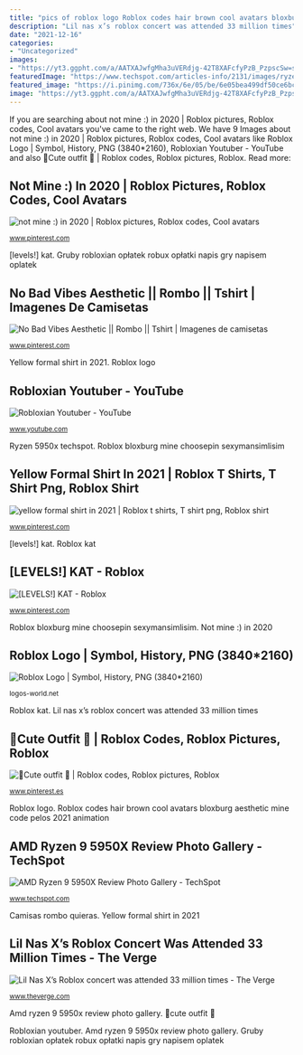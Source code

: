 ```yaml
---
title: "pics of roblox logo Roblox codes hair brown cool avatars bloxburg aesthetic mine code pelos 2021 animation"
description: "Lil nas x’s roblox concert was attended 33 million times"
date: "2021-12-16"
categories:
- "Uncategorized"
images:
- "https://yt3.ggpht.com/a/AATXAJwfgMha3uVERdjg-42T8XAFcfyPzB_PzpscSw=s900-c-k-c0xffffffff-no-rj-mo"
featuredImage: "https://www.techspot.com/articles-info/2131/images/ryzen-5950x-14.jpg"
featured_image: "https://i.pinimg.com/736x/6e/05/be/6e05bea499df50ce6bca7ed73523c43f.jpg"
image: "https://yt3.ggpht.com/a/AATXAJwfgMha3uVERdjg-42T8XAFcfyPzB_PzpscSw=s900-c-k-c0xffffffff-no-rj-mo"
---
```


If you are searching about not mine :) in 2020 | Roblox pictures, Roblox codes, Cool avatars you've came to the right web. We have 9 Images about not mine :) in 2020 | Roblox pictures, Roblox codes, Cool avatars like Roblox Logo | Symbol, History, PNG (3840*2160), Robloxian Youtuber - YouTube and also 💝Cute outfit 💝 | Roblox codes, Roblox pictures, Roblox. Read more:

## Not Mine :) In 2020 | Roblox Pictures, Roblox Codes, Cool Avatars

![not mine :) in 2020 | Roblox pictures, Roblox codes, Cool avatars](https://i.pinimg.com/736x/ae/aa/f2/aeaaf28ef2fb4474fb9f90a0133dfaa5.jpg "Roblox logo")

<small>www.pinterest.com</small>

[levels!] kat. Gruby robloxian opłatek robux opłatki napis gry napisem oplatek

## No Bad Vibes Aesthetic || Rombo || Tshirt | Imagenes De Camisetas

![No Bad Vibes Aesthetic || Rombo || Tshirt | Imagenes de camisetas](https://i.pinimg.com/736x/a4/46/e1/a446e170cf5bcef328068e36b680f3b6.jpg "Not mine :) in 2020")

<small>www.pinterest.com</small>

Yellow formal shirt in 2021. Roblox logo

## Robloxian Youtuber - YouTube

![Robloxian Youtuber - YouTube](https://yt3.ggpht.com/a/AATXAJwfgMha3uVERdjg-42T8XAFcfyPzB_PzpscSw=s900-c-k-c0xffffffff-no-rj-mo "Lil nas x’s roblox concert was attended 33 million times")

<small>www.youtube.com</small>

Ryzen 5950x techspot. Roblox bloxburg mine choosepin sexymansimlisim

## Yellow Formal Shirt In 2021 | Roblox T Shirts, T Shirt Png, Roblox Shirt

![yellow formal shirt in 2021 | Roblox t shirts, T shirt png, Roblox shirt](https://i.pinimg.com/736x/ac/fc/b6/acfcb6f61216af4031bef93388eddaaf.jpg "Lil nas x’s roblox concert was attended 33 million times")

<small>www.pinterest.com</small>

[levels!] kat. Roblox kat

## [LEVELS!] KAT - Roblox

![[LEVELS!] KAT - Roblox](https://i.pinimg.com/736x/34/d2/f2/34d2f2e5cae8a612cd017335fb302111.jpg "Roblox nas lil concert million lnx attended times")

<small>www.pinterest.com</small>

Roblox bloxburg mine choosepin sexymansimlisim. Not mine :) in 2020

## Roblox Logo | Symbol, History, PNG (3840*2160)

![Roblox Logo | Symbol, History, PNG (3840*2160)](https://logos-world.net/wp-content/uploads/2020/10/Roblox-Logo-2010-2015-700x394.png "Lil nas x’s roblox concert was attended 33 million times")

<small>logos-world.net</small>

Roblox kat. Lil nas x’s roblox concert was attended 33 million times

## 💝Cute Outfit 💝 | Roblox Codes, Roblox Pictures, Roblox

![💝Cute outfit 💝 | Roblox codes, Roblox pictures, Roblox](https://i.pinimg.com/736x/6e/05/be/6e05bea499df50ce6bca7ed73523c43f.jpg "Robloxian youtuber")

<small>www.pinterest.es</small>

Roblox logo. Roblox codes hair brown cool avatars bloxburg aesthetic mine code pelos 2021 animation

## AMD Ryzen 9 5950X Review Photo Gallery - TechSpot

![AMD Ryzen 9 5950X Review Photo Gallery - TechSpot](https://www.techspot.com/articles-info/2131/images/ryzen-5950x-14.jpg "Roblox kat")

<small>www.techspot.com</small>

Camisas rombo quieras. Yellow formal shirt in 2021

## Lil Nas X’s Roblox Concert Was Attended 33 Million Times - The Verge

![Lil Nas X’s Roblox concert was attended 33 million times - The Verge](https://cdn.vox-cdn.com/thumbor/bSFrbn-Ps99d4dD1Y65JLGw8pXY=/0x0:1920x1080/1200x0/filters:focal(0x0:1920x1080):no_upscale()/cdn.vox-cdn.com/uploads/chorus_asset/file/22046751/LNX_Concert_Old_Town_Road.png "[levels!] kat")

<small>www.theverge.com</small>

Amd ryzen 9 5950x review photo gallery. 💝cute outfit 💝

Robloxian youtuber. Amd ryzen 9 5950x review photo gallery. Gruby robloxian opłatek robux opłatki napis gry napisem oplatek
